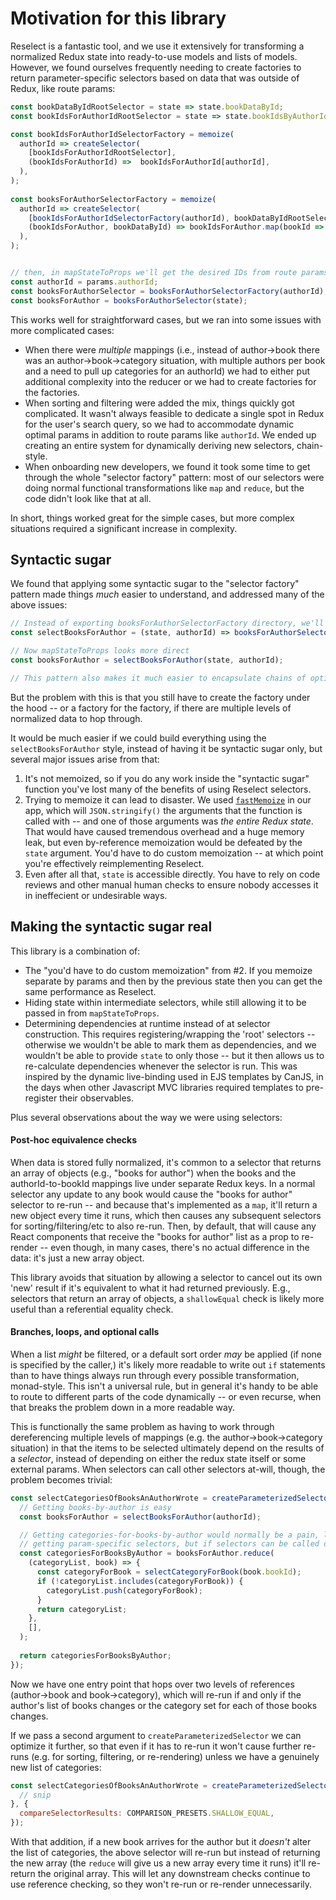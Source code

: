 # Motivation for this library

Reselect is a fantastic tool, and we use it extensively for transforming a normalized Redux state into ready-to-use models and lists of models. However, we found ourselves frequently needing to create factories to return parameter-specific selectors based on data that was outside of Redux, like route params:

```javascript 
const bookDataByIdRootSelector = state => state.bookDataById;
const bookIdsForAuthorIdRootSelector = state => state.bookIdsByAuthorId;

const bookIdsForAuthorIdSelectorFactory = memoize(
  authorId => createSelector(
    [bookIdsForAuthorIdRootSelector],
    (bookIdsForAuthorId) =>  bookIdsForAuthorId[authorId],
  ),
);
 
const booksForAuthorSelectorFactory = memoize(
  authorId => createSelector(
    [bookIdsForAuthorIdSelectorFactory(authorId), bookDataByIdRootSelector],
    (bookIdsForAuthor, bookDataById) => bookIdsForAuthor.map(bookId => bookDataById[bookId]),
  ),
);


// then, in mapStateToProps we'll get the desired IDs from route params
const authorId = params.authorId;
const booksForAuthorSelector = booksForAuthorSelectorFactory(authorId);
const booksForAuthor = booksForAuthorSelector(state);
```

This works well for straightforward cases, but we ran into some issues with more complicated cases:

* When there were _multiple_ mappings (i.e., instead of author->book there was an author->book->category situation, with multiple authors per book and a need to pull up categories for an authorId) we had to either put additional complexity into the reducer or we had to create factories for the factories.
* When sorting and filtering were added the mix, things quickly got complicated. It wasn't always feasible to dedicate a single spot in Redux for the user's search query, so we had to accommodate dynamic optimal params in addition to route params like `authorId`. We ended up creating an entire system for dynamically deriving new selectors, chain-style.
* When onboarding new developers, we found it took some time to get through the whole "selector factory" pattern: most of our selectors were doing normal functional transformations like `map` and `reduce`, but the code didn't look like that at all.

In short, things worked great for the simple cases, but more complex situations required a significant increase in complexity.

## Syntactic sugar

We found that applying some syntactic sugar to the "selector factory" pattern made things *much* easier to understand, and addressed many of the above issues:

```javascript
// Instead of exporting booksForAuthorSelectorFactory directory, we'll export this nicer-to-use sugar
const selectBooksForAuthor = (state, authorId) => booksForAuthorSelectorFactory(authorId)(state);

// Now mapStateToProps looks more direct
const booksForAuthor = selectBooksForAuthor(state, authorId);

// This pattern also makes it much easier to encapsulate chains of optional selectors, e.g. dynamic sorting is just an additional argument.
```

But the problem with this is that you still have to create the factory under the hood -- or a factory for the factory, if there are multiple levels of normalized data to hop through.

It would be much easier if we could build everything using the `selectBooksForAuthor` style, instead of having it be syntactic sugar only, but several major issues arise from that:

1. It's not memoized, so if you do any work inside the "syntactic sugar" function you've lost many of the benefits of using Reselect selectors.
2. Trying to memoize it can lead to disaster. We used [`fastMemoize`](https://github.com/caiogondim/fast-memoize.js) in our app, which will `JSON.stringify()` the arguments that the function is called with -- and one of those arguments was *the entire Redux state*. That would have caused tremendous overhead and a huge memory leak, but even by-reference memoization would be defeated by the `state` argument. You'd have to do custom memoization -- at which point you're effectively reimplementing Reselect.
3. Even after all that, `state` is accessible directly. You have to rely on code reviews and other manual human checks to ensure nobody accesses it in ineffecient or undesirable ways.

## Making the syntactic sugar real

This library is a combination of:

* The "you'd have to do custom memoization" from #2. If you memoize separate by params and then by the previous state then you can get the same performance as Reselect.
* Hiding state within intermediate selectors, while still allowing it to be passed in from `mapStateToProps`.
* Determining dependencies at runtime instead of at selector construction. This requires registering/wrapping the 'root' selectors -- otherwise we wouldn't be able to mark them as dependencies, and we wouldn't be able to provide `state` to only those -- but it then allows us to re-calculate dependencies whenever the selector is run. This was inspired by the dynamic live-binding used in EJS templates by CanJS, in the days when other Javascript MVC libraries required templates to pre-register their observables.

Plus several observations about the way we were using selectors:

#### Post-hoc equivalence checks

When data is stored fully normalized, it's common to a selector that returns an array of objects (e.g., "books for author") when the books and the authorId-to-bookId mappings live under separate Redux keys. In a normal selector any update to any book would cause the "books for author" selector to re-run -- and because that's implemented as a `map`, it'll return a new object every time it runs, which then causes any subsequent selectors for sorting/filtering/etc to also re-run. Then, by default, that will cause any React components that receive the "books for author" list as a prop to re-render -- even though, in many cases, there's no actual difference in the data: it's just a new array object.

This library avoids that situation by allowing a selector to cancel out its own 'new' result if it's equivalent to what it had returned previously. E.g., selectors that return an array of objects, a `shallowEqual` check is likely more useful than a referential equality check.

#### Branches, loops, and optional calls

When a list *might* be filtered, or a default sort order *may* be applied (if none is specified by the caller,) it's likely more readable to write out `if` statements than to have things always run through every possible transformation, monad-style. This isn't a universal rule, but in general it's handy to be able to route to different parts of the code dynamically -- or even recurse, when that breaks the problem down in a more readable way.

This is functionally the same problem as having to work through dereferencing multiple levels of mappings (e.g. the author->book->category situation) in that the items to be selected ultimately depend on the results of a *selector*, instead of depending on either the redux state itself or some external params. When selectors can call other selectors at-will, though, the problem becomes trivial:

```javascript
const selectCategoriesOfBooksAnAuthorWrote = createParameterizedSelector((authorId) => {
  // Getting books-by-author is easy
  const booksForAuthor = selectBooksForAuthor(authorId);

  // Getting categories-for-books-by-author would normally be a pain, likely requiring factories for factories for
  // getting param-specific selectors, but if selectors can be called dynamically then we can just loop.
  const categoriesForBooksByAuthor = booksForAuthor.reduce(
    (categoryList, book) => {
      const categoryForBook = selectCategoryForBook(book.bookId);
      if (!categoryList.includes(categoryForBook)) {
        categoryList.push(categoryForBook);
      }
      return categoryList;
    },
    [],
  );
  
  return categoriesForBooksByAuthor;
});
```

Now we have one entry point that hops over two levels of references (author->book and book->category), which will re-run if and only if the author's list of books changes or the category set for each of those books changes.

If we pass a second argument to `createParameterizedSelector` we can optimize it further, so that even if it has to re-run it won't cause further re-runs (e.g. for sorting, filtering, or re-rendering) unless we have a genuinely new list of categories:

```javascript
const selectCategoriesOfBooksAnAuthorWrote = createParameterizedSelector((authorId) => {
  // snip
}, {
  compareSelectorResults: COMPARISON_PRESETS.SHALLOW_EQUAL,
});
```

With that addition, if a new book arrives for the author but it *doesn't* alter the list of categories, the above selector will re-run but instead of returning the new array (the `reduce` will give us a new array every time it runs) it'll re-return the original array. This will let any downstream checks continue to use reference checking, so they won't re-run or re-render unnecessarily.

